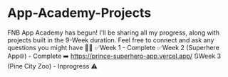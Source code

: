 # App-Academy-Projects
FNB App Academy has begun! I'll be sharing all my progress, along with projects built in the 9-Week duration. Feel free to connect and ask any questions you might have 👍🏾
✅Week 1 - Complete
✅Week 2 (Superhere App🌐) - Complete ➡️ https://prince-superhero-app.vercel.app/
🔃Week 3 (Pine City Zoo) - Inprogress ⚠️
